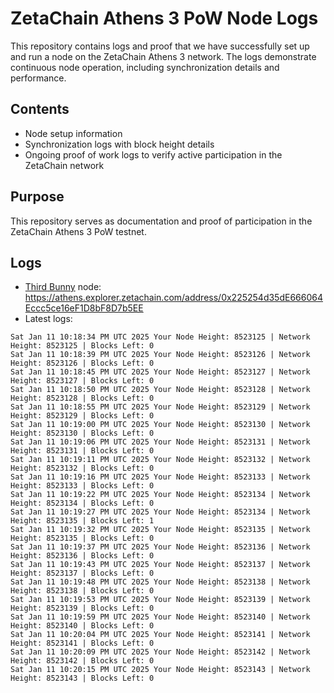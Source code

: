 # ZetaChain Athens 3 PoW Node Logs
This repository contains logs and proof that we have successfully set up and run a node on the ZetaChain Athens 3 network. The logs demonstrate continuous node operation, including synchronization details and performance.

## Contents
- Node setup information
- Synchronization logs with block height details
- Ongoing proof of work logs to verify active participation in the ZetaChain network

## Purpose
This repository serves as documentation and proof of participation in the ZetaChain Athens 3 PoW testnet.

## Logs

- [Third Bunny](https://thirdbunny.xyz/) node: https://athens.explorer.zetachain.com/address/0x225254d35dE666064Eccc5ce16eF1D8bF8D7b5EE
- Latest logs:
```
Sat Jan 11 10:18:34 PM UTC 2025 Your Node Height: 8523125 | Network Height: 8523125 | Blocks Left: 0
Sat Jan 11 10:18:39 PM UTC 2025 Your Node Height: 8523126 | Network Height: 8523126 | Blocks Left: 0
Sat Jan 11 10:18:45 PM UTC 2025 Your Node Height: 8523127 | Network Height: 8523127 | Blocks Left: 0
Sat Jan 11 10:18:50 PM UTC 2025 Your Node Height: 8523128 | Network Height: 8523128 | Blocks Left: 0
Sat Jan 11 10:18:55 PM UTC 2025 Your Node Height: 8523129 | Network Height: 8523129 | Blocks Left: 0
Sat Jan 11 10:19:00 PM UTC 2025 Your Node Height: 8523130 | Network Height: 8523130 | Blocks Left: 0
Sat Jan 11 10:19:06 PM UTC 2025 Your Node Height: 8523131 | Network Height: 8523131 | Blocks Left: 0
Sat Jan 11 10:19:11 PM UTC 2025 Your Node Height: 8523132 | Network Height: 8523132 | Blocks Left: 0
Sat Jan 11 10:19:16 PM UTC 2025 Your Node Height: 8523133 | Network Height: 8523133 | Blocks Left: 0
Sat Jan 11 10:19:22 PM UTC 2025 Your Node Height: 8523134 | Network Height: 8523134 | Blocks Left: 0
Sat Jan 11 10:19:27 PM UTC 2025 Your Node Height: 8523134 | Network Height: 8523135 | Blocks Left: 1
Sat Jan 11 10:19:32 PM UTC 2025 Your Node Height: 8523135 | Network Height: 8523135 | Blocks Left: 0
Sat Jan 11 10:19:37 PM UTC 2025 Your Node Height: 8523136 | Network Height: 8523136 | Blocks Left: 0
Sat Jan 11 10:19:43 PM UTC 2025 Your Node Height: 8523137 | Network Height: 8523137 | Blocks Left: 0
Sat Jan 11 10:19:48 PM UTC 2025 Your Node Height: 8523138 | Network Height: 8523138 | Blocks Left: 0
Sat Jan 11 10:19:53 PM UTC 2025 Your Node Height: 8523139 | Network Height: 8523139 | Blocks Left: 0
Sat Jan 11 10:19:59 PM UTC 2025 Your Node Height: 8523140 | Network Height: 8523140 | Blocks Left: 0
Sat Jan 11 10:20:04 PM UTC 2025 Your Node Height: 8523141 | Network Height: 8523141 | Blocks Left: 0
Sat Jan 11 10:20:09 PM UTC 2025 Your Node Height: 8523142 | Network Height: 8523142 | Blocks Left: 0
Sat Jan 11 10:20:15 PM UTC 2025 Your Node Height: 8523143 | Network Height: 8523143 | Blocks Left: 0
```

